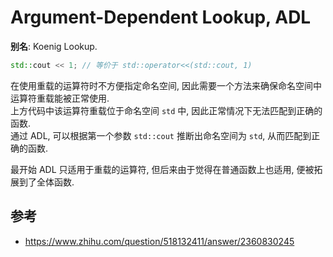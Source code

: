 # Argument-Dependent Lookup, ADL

**别名**: Koenig Lookup.  

```cpp
std::cout << 1; // 等价于 std::operator<<(std::cout, 1)
```

在使用重载的运算符时不方便指定命名空间, 因此需要一个方法来确保命名空间中运算符重载能被正常使用.  
上方代码中该运算符重载位于命名空间 `std` 中, 因此正常情况下无法匹配到正确的函数.  
通过 ADL, 可以根据第一个参数 `std::cout` 推断出命名空间为 `std`, 从而匹配到正确的函数.  

最开始 ADL 只适用于重载的运算符, 但后来由于觉得在普通函数上也适用, 便被拓展到了全体函数.  

## 参考

- <https://www.zhihu.com/question/518132411/answer/2360830245>
